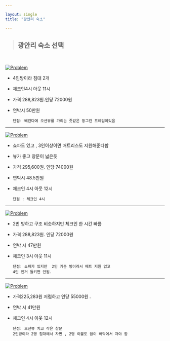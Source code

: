 ```yaml
---

layout: single
title: "광안리 숙소"

---
```


>## 광안리 숙소 선택
<br/>

[![Problem](https://github.com/BlackHan26/BlackHan26.github.io/blob/master/image.png?raw=true)](https://www.airbnb.co.kr/rooms/921540689777711393?adults=1&children=0&infants=0&pets=0&wishlist_item_id=11002480438381&check_in=2023-07-22&check_out=2023-07-23&source_impression_id=p3_1688366473_DzXIYDSDAISshEcO&previous_page_section_name=1000)
  

* 4인방이라 침대 2개
* 체크인4시 아웃 11시
* 가격 288,823원.인당 72000원
* 연박시 50만원

      단점: 베란다에 오션뷰를 가리는 줏같은 둥그런 프레임이있음
  
---


[![Problem](https://raw.githubusercontent.com/BlackHan26/BlackHan26.github.io/96edab876529d5f732f4053a102943c61efcc3df/_image/image.png)](https://www.airbnb.co.kr/rooms/908272074922732904?adults=2&children=0&infants=0&pets=0&wishlist_item_id=11002480278564&check_in=2023-07-22&check_out=2023-07-23&source_impression_id=p3_1688366473_4WispIriOBbc0Jin&previous_page_section_name=1000)


* 쇼파도 있고 , 3인이상이면 매트리스도 지원해준다함
* 뷰가 좋고 창문이 넓은듯
* 가격 295,600원. 인당 74000원
* 연박시 48.5만원
  
* 체크인 4시 아웃 12시 
      
      단점 : 체크인 4시
  
---


[![Problem](https://raw.githubusercontent.com/BlackHan26/BlackHan26.github.io/e25014be77469cd32f7d37ecf0f4f916fa3040d4/_image/image.png)](https://www.airbnb.co.kr/rooms/779011332565220358?adults=2&children=0&infants=0&pets=0&wishlist_item_id=11002480276331&check_in=2023-07-22&check_out=2023-07-23&source_impression_id=p3_1688366473_znrTwXocXYhsKyRE&previous_page_section_name=1000)

* 2번 방하고 구조 비슷하지만 체크인 한 시간 빠름
* 가격 288,823원. 인당 72000원
* 연박 시 47만원
* 체크인 3시 아웃 11시
  
      단점: 쇼파가 있지만  2인 기준 방이라서 매트 지원 없고 
      4인 인거 들키면 안됨.
  
---


[![Problem](https://github.com/BlackHan26/BlackHan26.github.io/blob/master/_posts/image.png?raw=true)](https://www.airbnb.co.kr/rooms/817062773588195029?adults=2&children=0&infants=0&pets=0&wishlist_item_id=11002480263656&check_in=2023-07-22&check_out=2023-07-23&source_impression_id=p3_1688366473_xZBiAv4sfghvuLA5&previous_page_section_name=1000)


* 가격225,283원 저렴하고 인당 55000원 .
* 연박 시 41만원
* 체크인 4시 아웃 12시

      단점: 오션뷰 치고 작은 창문
      2인방이라 2명 침대에서 자면 , 2명 이불도 없이 바닥에서 자야 함
